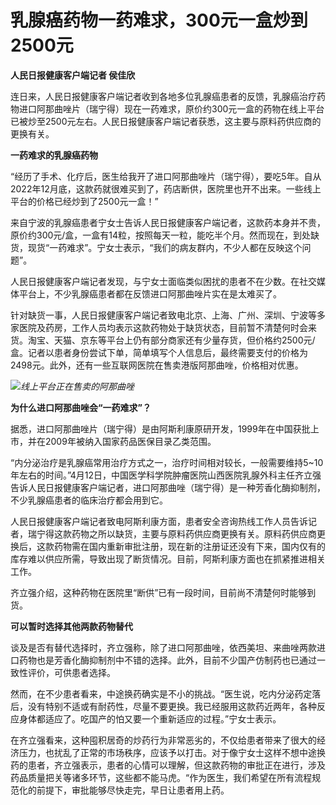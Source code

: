 # 乳腺癌药物一药难求，300元一盒炒到2500元

**人民日报健康客户端记者 侯佳欣**

连日来，人民日报健康客户端记者收到各地多位乳腺癌患者的反馈，乳腺癌治疗药物进口阿那曲唑片（瑞宁得）现在一药难求，原价约300元一盒的药物在线上平台已被炒至2500元左右。人民日报健康客户端记者获悉，这主要与原料药供应商的更换有关。

**一药难求的乳腺癌药物**

“经历了手术、化疗后，医生给我开了进口阿那曲唑片（瑞宁得），要吃5年。自从2022年12月底，这款药就很难买到了，药店断供，医院里也开不出来。一些线上平台的价格已经炒到了2500元一盒！”

来自宁波的乳腺癌患者宁女士告诉人民日报健康客户端记者，这款药本身并不贵，原价约300元/盒，一盒有14粒，按照每天一粒，能吃半个月。然而现在，到处缺货，现货“一药难求”。宁女士表示，“我们的病友群内，不少人都在反映这个问题”。

人民日报健康客户端记者发现，与宁女士面临类似困扰的患者不在少数。在社交媒体平台上，不少乳腺癌患者都在反馈进口阿那曲唑片实在是太难买了。

针对缺货一事，人民日报健康客户端记者致电北京、上海、广州、深圳、宁波等多家医院及药房，工作人员均表示这款药物处于缺货状态，目前暂不清楚何时会来货。淘宝、天猫、京东等平台上仍有部分商家还有少量存货，但价格约2500元/盒。记者以患者身份尝试下单，简单填写个人信息后，最终需要支付的价格为2498元。此外，还有一些互联网医院在售卖港版阿那曲唑，价格相对优惠。

![](https://inews.gtimg.com/om_bt/OXydJdEv5hicFK4xLpnqmUXbecT6fI-rhPx0KHDV1ZpRwAA/1000)_线上平台正在售卖的阿那曲唑_

**为什么进口阿那曲唑会“一药难求”？**

据悉，进口阿那曲唑片（瑞宁得）是由阿斯利康原研开发，1999年在中国获批上市，并在2009年被纳入国家药品医保目录乙类范围。

“内分泌治疗是乳腺癌常用治疗方式之一，治疗时间相对较长，一般需要维持5~10年左右的时间。”4月12日，中国医学科学院肿瘤医院山西医院乳腺外科主任齐立强告诉人民日报健康客户端记者，进口阿那曲唑（瑞宁得）是一种芳香化酶抑制剂，不少乳腺癌患者的临床治疗都会用到它。

人民日报健康客户端记者致电阿斯利康方面，患者安全咨询热线工作人员告诉记者，瑞宁得这款药物之所以缺货，主要与原料药供应商更换有关。原料药供应商更换后，这款药物需在国内重新审批注册，现在新的注册证还没有下来，国内仅有的库存难以供应所需，导致出现了断货情况。目前，阿斯利康方面也在抓紧推进相关工作。

齐立强介绍，这种药物在医院里“断供”已有一段时间，目前尚不清楚何时能够到货。

**可以暂时选择其他两款药物替代**

谈及是否有替代选择时，齐立强称，除了进口阿那曲唑，依西美坦、来曲唑两款进口药物也是芳香化酶抑制剂中不错的选择。此外，目前不少国产仿制药也已通过一致性评价，可供患者选择。

然而，在不少患者看来，中途换药确实是不小的挑战。“医生说，吃内分泌药定落后，没有特别不适或有耐药性，尽量不要更换。我已经服用这款药近两年，各种反应身体都适应了。吃国产的怕又要一个重新适应的过程。”宁女士表示。

在齐立强看来，这种囤积居奇的炒药行为非常恶劣的，不仅给患者带来了很大的经济压力，也扰乱了正常的市场秩序，应该予以打击。对于像宁女士这样不想中途换药的患者，齐立强表示，患者的心情可以理解，但这款药物的审批正在进行，涉及药品质量把关等诸多环节，这些都不能马虎。“作为医生，我们希望在所有流程规范化的前提下，审批能够尽快走完，早日让患者用上药。

